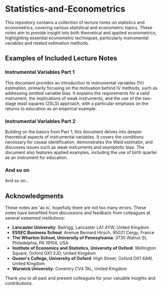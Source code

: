# Statistics-and-Econometrics


This repository contains a collection of lecture notes on statistics and econometrics, covering various statistical and econometric topics. These notes aim to provide insight into both theoretical and applied econometrics, highlighting essential econometric techniques, particularly instrumental variables and related estimation methods.

## Examples of Included Lecture Notes

### Instrumental Variables Part 1
This document provides an introduction to instrumental variables (IV) estimation, primarily focusing on the motivation behind IV methods, such as addressing omitted variable bias. It explains the requirements for a valid instrument, the implications of weak instruments, and the use of the two-stage least squares (2SLS) approach, with a particular emphasis on the returns to education as an empirical example.

### Instrumental Variables Part 2
Building on the basics from Part 1, this document delves into deeper theoretical aspects of instrumental variables. It covers the conditions necessary for causal identification, demonstrates the Wald estimator, and discusses issues such as weak instruments and asymptotic bias. The document also features applied examples, including the use of birth quarter as an instrument for education.

### And so on
And so on...

## Acknowledgments
These notes are 'as is', hopefully there are not too many errors.  These notes have benefited from discussions and feedback from colleagues at several esteemed institutions:

- **Lancaster University**: Bailrigg, Lancaster LA1 4YW, United Kingdom
- **ESSEC Business School**: Avenue Bernard Hirsch, 95021 Cergy, France
- **The Wharton School, University of Pennsylvania**: 3730 Walnut St, Philadelphia, PA 19104, USA
- **Institute of Economics and Statistics, University of Oxford**: Wellington Square, Oxford OX1 2JD, United Kingdom
- **Queen's College, University of Oxford**: High Street, Oxford OX1 4AW, United Kingdom
- **Warwick University**: Coventry CV4 7AL, United Kingdom

Thank you to all past and present colleagues for your valuable insights and contributions.

